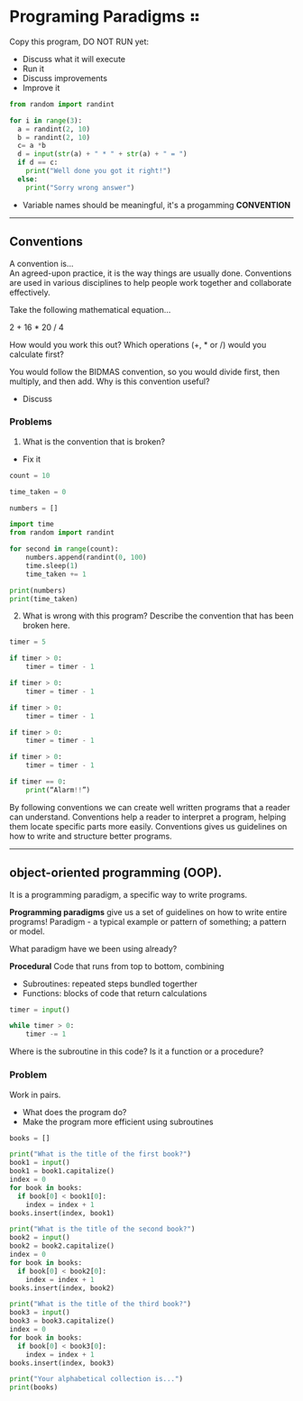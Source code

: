 # Programing Paradigms ⠶


Copy this program, DO NOT RUN yet:
- Discuss what it will execute
- Run it
- Discuss improvements
- Improve it

```python
from random import randint

for i in range(3):
  a = randint(2, 10)
  b = randint(2, 10)
  c= a *b
  d = input(str(a) + " * " + str(a) + " = ")
  if d == c:
    print("Well done you got it right!")
  else:
    print("Sorry wrong answer")

```


- Variable names should be meaningful, it's a
  progamming **CONVENTION**

---

## Conventions

A convention is…     
An agreed-upon practice, it is the way things are usually done.
Conventions are used in various disciplines to help people work together and collaborate effectively.

Take the following mathematical equation… 

2 + 16 * 20 / 4

How would you work this out?
Which operations (+, * or /) would you calculate first?



You would follow the BIDMAS convention, so you would divide first, then multiply, and then add. 
Why is this convention useful?

- Discuss


### Problems


1) What is the convention that is broken?
- Fix it
```python
count = 10

time_taken = 0 

numbers = []

import time
from random import randint

for second in range(count):
    numbers.append(randint(0, 100)
    time.sleep(1)
    time_taken += 1

print(numbers)
print(time_taken)
```

2) What is wrong with this program?
Describe the convention that has been broken here.
```python
timer = 5

if timer > 0:
    timer = timer - 1

if timer > 0:
    timer = timer - 1

if timer > 0:
    timer = timer - 1

if timer > 0:
    timer = timer - 1

if timer > 0:
    timer = timer - 1

if timer == 0:
    print(“Alarm!!”)
```

By following conventions we can create well written programs that a reader can understand. 
Conventions help a reader to interpret a program, helping them locate specific parts more easily.
Conventions gives us guidelines on how to write and structure better programs.

---
## object-oriented programming (OOP). 
It is a programming paradigm, a specific way to write programs.

**Programming paradigms** give us a set of guidelines on how to write entire programs!
Paradigm - a typical example or pattern of something; a pattern or model.

What paradigm have we been using already?    

**Procedural**
Code that runs from top to bottom, combining    
- Subroutines: repeated steps bundled togerther
- Functions: blocks of code that return calculations

```python
timer = input()

while timer > 0:
    timer -= 1
```
Where is the subroutine in this code?
Is it a function or a procedure?


### Problem
Work in pairs. 
- What does the program do?
- Make the program more efficient using subroutines


```python
books = []

print("What is the title of the first book?")
book1 = input()
book1 = book1.capitalize()
index = 0
for book in books:
  if book[0] < book1[0]:
    index = index + 1
books.insert(index, book1)

print("What is the title of the second book?")
book2 = input()
book2 = book2.capitalize()
index = 0
for book in books:
  if book[0] < book2[0]:
    index = index + 1
books.insert(index, book2)

print("What is the title of the third book?")
book3 = input()
book3 = book3.capitalize()
index = 0
for book in books:
  if book[0] < book3[0]:
    index = index + 1
books.insert(index, book3)

print("Your alphabetical collection is...")
print(books)
```









